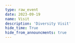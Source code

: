 ```yaml
---
type: raw_event
date: 2023-09-19
name: Visit
description: 'Diversity Visit'
hide_time: True
hide_from_announcments: true
---
```

